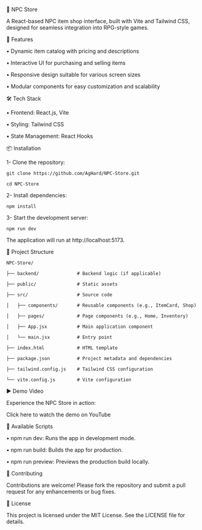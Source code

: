 🛒 NPC Store

A React-based NPC item shop interface, built with Vite and Tailwind CSS, designed for seamless integration into RPG-style games.

🚀 Features

• Dynamic item catalog with pricing and descriptions

• Interactive UI for purchasing and selling items

• Responsive design suitable for various screen sizes

• Modular components for easy customization and scalability

🛠️ Tech Stack

• Frontend: React.js, Vite

• Styling: Tailwind CSS

• State Management: React Hooks

📦 Installation

1- Clone the repository:

    git clone https://github.com/AgHard/NPC-Store.git

    cd NPC-Store

2- Install dependencies:

    npm install

3- Start the development server:

    npm run dev

The application will run at http://localhost:5173.

📁 Project Structure

    NPC-Store/

    ├── backend/              # Backend logic (if applicable)

    ├── public/               # Static assets

    ├── src/                  # Source code

    │   ├── components/       # Reusable components (e.g., ItemCard, Shop)

    │   ├── pages/            # Page components (e.g., Home, Inventory)

    │   ├── App.jsx           # Main application component

    │   └── main.jsx          # Entry point

    ├── index.html            # HTML template

    ├── package.json          # Project metadata and dependencies

    ├── tailwind.config.js    # Tailwind CSS configuration

    └── vite.config.js        # Vite configuration

▶️ Demo Video

Experience the NPC Store in action:

Click here to watch the demo on YouTube


🧪 Available Scripts

• npm run dev: Runs the app in development mode.

• npm run build: Builds the app for production.

• npm run preview: Previews the production build locally.

🤝 Contributing

Contributions are welcome! Please fork the repository and submit a pull request for any enhancements or bug fixes.

📄 License

This project is licensed under the MIT License. See the LICENSE file for details.
